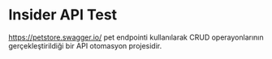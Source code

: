 # Insider API Test 
https://petstore.swagger.io/ pet endpointi kullanılarak CRUD operayonlarının gerçekleştirildiği bir API otomasyon projesidir. 

